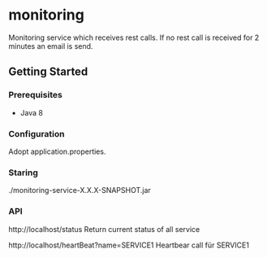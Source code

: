 # monitoring
Monitoring service which receives rest calls. If no rest call is received for 2 minutes an email is send.

## Getting Started

### Prerequisites
* Java 8

### Configuration
Adopt application.properties.

### Staring
./monitoring-service-X.X.X-SNAPSHOT.jar

### API

http://localhost/status
Return current status of all service

http://localhost/heartBeat?name=SERVICE1
Heartbear call für SERVICE1
